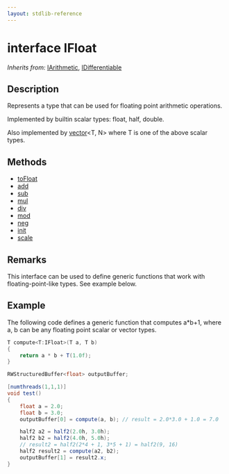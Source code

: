 ```yaml
---
layout: stdlib-reference
---
```


# interface IFloat

*Inherits from:* [IArithmetic](../iarithmetic-01/index), [IDifferentiable](../idifferentiable-01/index)

## Description

Represents a type that can be used for floating point arithmetic operations.

Implemented by builtin scalar types: <span class='code'><span class="code_keyword">float</span></span>, <span class='code'><span class="code_keyword">half</span></span>, <span class='code'><span class="code_keyword">double</span></span>.

Also implemented by <span class='code'><a href="../../types/vector/index.html" class="code_type">vector</a>&lt;T, N&gt;</span> where <span class='code'>T</span> is one of the above scalar types.


## Methods

* [toFloat](tofloat-2)
* [add](add)
* [sub](sub)
* [mul](mul)
* [div](div)
* [mod](mod)
* [neg](neg)
* [init](init)
* [scale](scale)

## Remarks

This interface can be used to define generic functions that work with floating-point-like types. See example below.

## Example

The following code defines a generic function that computes <span class='code'>a*b+1</span>, where <span class='code'>a</span>, <span class='code'>b</span> can be any floating point scalar or vector types.
```csharp
T compute<T:IFloat>(T a, T b)
{
    return a * b + T(1.0f);
}

RWStructuredBuffer<float> outputBuffer;

[numthreads(1,1,1)]
void test()
{
    float a = 2.0;
    float b = 3.0;
    outputBuffer[0] = compute(a, b); // result = 2.0*3.0 + 1.0 = 7.0

    half2 a2 = half2(2.0h, 3.0h);
    half2 b2 = half2(4.0h, 5.0h);
    // result2 = half2(2*4 + 1, 3*5 + 1) = half2(9, 16)
    half2 result2 = compute(a2, b2);
    outputBuffer[1] = result2.x;
}
```



<!-- RTD-TOC-START
```{toctree}
:titlesonly:
:hidden:

add <add>
div <div>
init <init>
mod <mod>
mul <mul>
neg <neg>
scale <scale>
sub <sub>
toFloat <tofloat-2>
```
RTD-TOC-END -->
